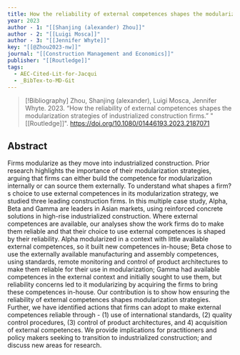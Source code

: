 ```yaml
---
title: How the reliability of external competences shapes the modularization strategies of industrialized construction firms
year: 2023
author - 1: "[[Shanjing (alexander) Zhou]]"
author - 2: "[[Luigi Mosca]]"
author - 3: "[[Jennifer Whyte]]"
key: "[[@Zhou2023-nw]]"
journal: "[[Construction Management and Economics]]"
publisher: "[[Routledge]]"
tags:
  - AEC-Cited-Lit-for-Jacqui
  - _BibTex-to-MD-Git
---
```


> [!Bibliography]
> Zhou, Shanjing (alexander), Luigi Mosca, Jennifer Whyte. 2023. “How the reliability of external competences shapes the modularization strategies of industrialized construction firms.” "[[Routledge]]". https://doi.org/10.1080/01446193.2023.2187071

## Abstract
Firms modularize as they move into industrialized construction. Prior research highlights the importance of their modularization strategies, arguing that firms can either build the competence for modularization internally or can source them externally. To understand what shapes a firm?s choice to use external competences in its modularization strategy, we studied three leading construction firms. In this multiple case study, Alpha, Beta and Gamma are leaders in Asian markets, using reinforced concrete solutions in high-rise industrialized construction. Where external competences are available, our analyses show the work firms do to make them reliable and that their choice to use external competences is shaped by their reliability. Alpha modularized in a context with little available external competences, so it built new competences in-house; Beta chose to use the externally available manufacturing and assembly competences, using standards, remote monitoring and control of product architectures to make them reliable for their use in modularization; Gamma had available competences in the external context and initially sought to use them, but reliability concerns led to it modularizing by acquiring the firms to bring these competences in-house. Our contribution is to show how ensuring the reliability of external competences shapes modularization strategies. Further, we have identified actions that firms can adopt to make external competences reliable through -  (1) use of international standards, (2) quality control procedures, (3) control of product architectures, and 4) acquisition of external competences. We provide implications for practitioners and policy makers seeking to transition to industrialized construction; and discuss new areas for research.